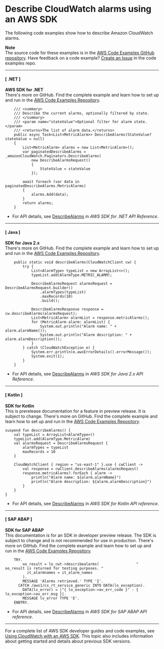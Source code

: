 # Describe CloudWatch alarms using an AWS SDK<a name="example_cloudwatch_DescribeAlarms_section"></a>

The following code examples show how to describe Amazon CloudWatch alarms\.

**Note**  
The source code for these examples is in the [AWS Code Examples GitHub repository](https://github.com/awsdocs/aws-doc-sdk-examples)\. Have feedback on a code example? [Create an Issue](https://github.com/awsdocs/aws-doc-sdk-examples/issues/new/choose) in the code examples repo\. 

------
#### [ \.NET ]

**AWS SDK for \.NET**  
 There's more on GitHub\. Find the complete example and learn how to set up and run in the [AWS Code Examples Repository](https://github.com/awsdocs/aws-doc-sdk-examples/tree/main/dotnetv3/CloudWatch#code-examples)\. 
  

```
    /// <summary>
    /// Describe the current alarms, optionally filtered by state.
    /// </summary>
    /// <param name="stateValue">Optional filter for alarm state.</param>
    /// <returns>The list of alarm data.</returns>
    public async Task<List<MetricAlarm>> DescribeAlarms(StateValue? stateValue = null)
    {
        List<MetricAlarm> alarms = new List<MetricAlarm>();
        var paginatedDescribeAlarms = _amazonCloudWatch.Paginators.DescribeAlarms(
            new DescribeAlarmsRequest()
            {
                StateValue = stateValue
            });

        await foreach (var data in paginatedDescribeAlarms.MetricAlarms)
        {
            alarms.Add(data);
        }
        return alarms;
    }
```
+  For API details, see [DescribeAlarms](https://docs.aws.amazon.com/goto/DotNetSDKV3/monitoring-2010-08-01/DescribeAlarms) in *AWS SDK for \.NET API Reference*\. 

------
#### [ Java ]

**SDK for Java 2\.x**  
 There's more on GitHub\. Find the complete example and learn how to set up and run in the [AWS Code Examples Repository](https://github.com/awsdocs/aws-doc-sdk-examples/tree/main/javav2/example_code/cloudwatch#readme)\. 
  

```
    public static void describeAlarms(CloudWatchClient cw) {
        try {
            List<AlarmType> typeList = new ArrayList<>();
            typeList.add(AlarmType.METRIC_ALARM);

            DescribeAlarmsRequest alarmsRequest = DescribeAlarmsRequest.builder()
                .alarmTypes(typeList)
                .maxRecords(10)
                .build();

            DescribeAlarmsResponse response = cw.describeAlarms(alarmsRequest);
            List<MetricAlarm> alarmList = response.metricAlarms();
            for (MetricAlarm alarm: alarmList) {
                System.out.println("Alarm name: " + alarm.alarmName());
                System.out.println("Alarm description: " + alarm.alarmDescription());
            }
        } catch (CloudWatchException e) {
            System.err.println(e.awsErrorDetails().errorMessage());
            System.exit(1);
        }
    }
```
+  For API details, see [DescribeAlarms](https://docs.aws.amazon.com/goto/SdkForJavaV2/monitoring-2010-08-01/DescribeAlarms) in *AWS SDK for Java 2\.x API Reference*\. 

------
#### [ Kotlin ]

**SDK for Kotlin**  
This is prerelease documentation for a feature in preview release\. It is subject to change\.
 There's more on GitHub\. Find the complete example and learn how to set up and run in the [AWS Code Examples Repository](https://github.com/awsdocs/aws-doc-sdk-examples/tree/main/kotlin/services/cloudwatch#code-examples)\. 
  

```
suspend fun describeAlarms() {
    val typeList = ArrayList<AlarmType>()
    typeList.add(AlarmType.MetricAlarm)
    val alarmsRequest = DescribeAlarmsRequest {
        alarmTypes = typeList
        maxRecords = 10
    }

    CloudWatchClient { region = "us-east-1" }.use { cwClient ->
        val response = cwClient.describeAlarms(alarmsRequest)
        response.metricAlarms?.forEach { alarm ->
            println("Alarm name: ${alarm.alarmName}")
            println("Alarm description: ${alarm.alarmDescription}")
        }
    }
}
```
+  For API details, see [DescribeAlarms](https://github.com/awslabs/aws-sdk-kotlin#generating-api-documentation) in *AWS SDK for Kotlin API reference*\. 

------
#### [ SAP ABAP ]

**SDK for SAP ABAP**  
This documentation is for an SDK in developer preview release\. The SDK is subject to change and is not recommended for use in production\.
 There's more on GitHub\. Find the complete example and learn how to set up and run in the [AWS Code Examples Repository](https://github.com/awsdocs/aws-doc-sdk-examples/tree/main/sap-abap/services/cloudwatch#code-examples)\. 
  

```
    TRY.
        oo_result = lo_cwt->describealarms(                 " oo_result is returned for testing purposes. "
          it_alarmnames = it_alarm_names
        ).
        MESSAGE 'Alarms retrieved.' TYPE 'I'.
      CATCH /aws1/cx_rt_service_generic INTO DATA(lo_exception).
        DATA(lv_error) = |"{ lo_exception->av_err_code }" - { lo_exception->av_err_msg }|.
        MESSAGE lv_error TYPE 'E'.
    ENDTRY.
```
+  For API details, see [DescribeAlarms](https://docs.aws.amazon.com/sdk-for-sap-abap/v1/api/latest/index.html) in *AWS SDK for SAP ABAP API reference*\. 

------

For a complete list of AWS SDK developer guides and code examples, see [Using CloudWatch with an AWS SDK](sdk-general-information-section.md)\. This topic also includes information about getting started and details about previous SDK versions\.